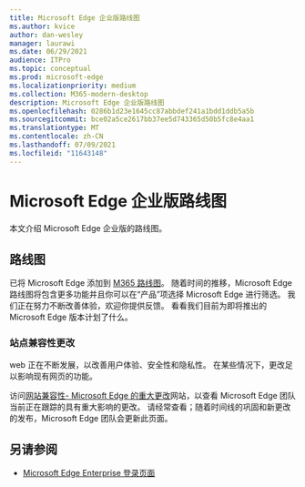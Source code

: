 ```yaml
---
title: Microsoft Edge 企业版路线图
ms.author: kvice
author: dan-wesley
manager: laurawi
ms.date: 06/29/2021
audience: ITPro
ms.topic: conceptual
ms.prod: microsoft-edge
ms.localizationpriority: medium
ms.collection: M365-modern-desktop
description: Microsoft Edge 企业版路线图
ms.openlocfilehash: 0286b1d23e1645cc87abbdef241a1bdd1ddb5a5b
ms.sourcegitcommit: bce02a5ce2617bb37ee5d743365d50b5fc8e4aa1
ms.translationtype: MT
ms.contentlocale: zh-CN
ms.lasthandoff: 07/09/2021
ms.locfileid: "11643148"
---
```

# <a name="microsoft-edge-enterprise-roadmap"></a>Microsoft Edge 企业版路线图

本文介绍 Microsoft Edge 企业版的路线图。

## <a name="roadmap"></a>路线图

已将 Microsoft Edge 添加到 [M365 路线图](https://www.microsoft.com/microsoft-365/roadmap?filters=&searchterms=Microsoft%2CEdge)。 随着时间的推移，Microsoft Edge 路线图将包含更多功能并且你可以在“产品”项选择 Microsoft Edge 进行筛选。 我们正在努力不断改善体验，欢迎你提供反馈。 看看我们目前为即将推出的 Microsoft Edge 版本计划了什么。 

### <a name="site-compatibility-changes"></a>站点兼容性更改

web 正在不断发展，以改善用户体验、安全性和隐私性。 在某些情况下，更改足以影响现有网页的功能。

访问[网站兼容性- Microsoft Edge 的重大更改](/microsoft-edge/web-platform/site-impacting-changes)网站，以查看 Microsoft Edge 团队当前正在跟踪的具有重大影响的更改。 请经常查看；随着时间线的巩固和新更改的发布，Microsoft Edge 团队会更新此页面。

## <a name="see-also"></a>另请参阅

- [Microsoft Edge Enterprise 登录页面](https://aka.ms/EdgeEnterprise)